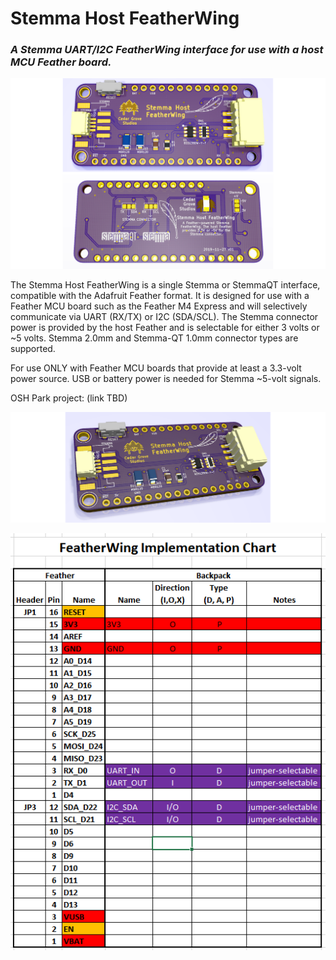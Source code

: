 # Stemma Host FeatherWing

### _A Stemma UART/I2C FeatherWing interface for use with a host MCU Feather board._

![Image of Module](https://github.com/CedarGroveStudios/Stemma_Host_FeatherWing/blob/master/photos/Stemma_Host_FeatherWing_PCB_combo_wide.png)

The Stemma Host FeatherWing is a single Stemma or StemmaQT interface, compatible with the Adafruit Feather format. It is designed for use with a Feather MCU board such as the Feather M4 Express and will selectively communicate via UART (RX/TX) or I2C (SDA/SCL). The Stemma connector power is provided by the host Feather and is selectable for either 3 volts or ~5 volts. Stemma 2.0mm and Stemma-QT 1.0mm connector types are supported. 

For use ONLY with Feather MCU boards that provide at least a 3.3-volt power source. USB or battery power is needed for Stemma ~5-volt signals.

OSH Park project: (link TBD)

![Image of Module](https://github.com/CedarGroveStudios/Stemma_Host_FeatherWing/blob/master/photos/Stemma_Host_FeatherWing_glam_wide.png)

![FeatherWing Implementation Chart](https://github.com/CedarGroveStudios/Stemma_Host_FeatherWing/blob/master/docs/FeatherWing_Impl_Chart.png)

